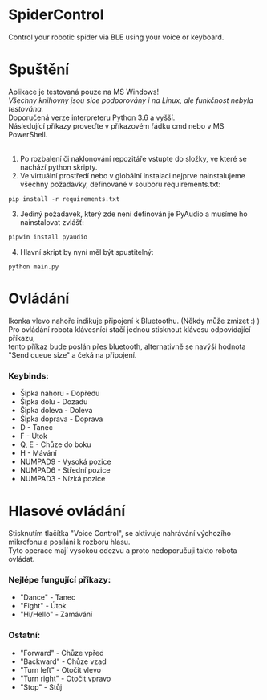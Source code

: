 # SpiderControl
Control your robotic spider via BLE using your voice or keyboard.

# Spuštění
Aplikace je testovaná pouze na MS Windows!<br>
*Všechny knihovny jsou sice podporovány i na Linux, ale funkčnost nebyla testována.*<br>
Doporučená verze interpreteru Python 3.6 a vyšší.<br>
Následující příkazy proveďte v příkazovém řádku cmd nebo v MS PowerShell.<br>
<br>
1. Po rozbalení či naklonování repozitáře vstupte do složky, ve které se nachází python skripty.<br>
2. Ve virtuální prostředí nebo v globální instalaci nejprve nainstalujeme všechny požadavky, definované v souboru requirements.txt:
```
pip install -r requirements.txt
```
3. Jediný požadavek, který zde není definován je PyAudio a musíme ho nainstalovat zvlášť:
```
pipwin install pyaudio
```
4. Hlavní skript by nyní měl být spustitelný:
```
python main.py
```

# Ovládání
Ikonka vlevo nahoře indikuje připojení k Bluetoothu. (Někdy může zmizet :) )<br>
Pro ovládání robota klávesnící stačí jednou stisknout klávesu odpovídající příkazu,<br>
tento příkaz bude poslán přes bluetooth, alternativně se navýší hodnota "Send queue size" a čeká na připojení.<br>

### Keybinds:
- Šipka nahoru - Dopředu
- Šipka dolu - Dozadu
- Šipka doleva - Doleva
- Šipka doprava - Doprava
- D - Tanec
- F - Útok
- Q, E - Chůze do boku
- H - Mávání
- NUMPAD9 - Vysoká pozice
- NUMPAD6 - Střední pozice
- NUMPAD3 - Nízká pozice

# Hlasové ovládání
Stisknutím tlačítka "Voice Control", se aktivuje nahrávání výchozího mikrofonu a posílání k rozboru hlasu.<br>
Tyto operace mají vysokou odezvu a proto nedoporučuji takto robota ovládat.<br>

### Nejlépe fungující příkazy:<br>
- "Dance" - Tanec
- "Fight" - Útok
- "Hi/Hello" - Zamávání

### Ostatní:
- "Forward" - Chůze vpřed
- "Backward" - Chůze vzad
- "Turn left" - Otočit vlevo
- "Turn right" - Otočit vpravo
- "Stop" - Stůj
